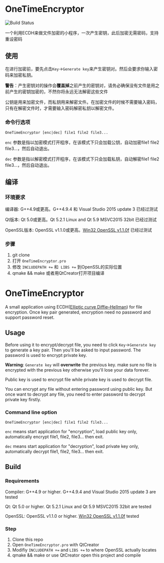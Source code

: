 # OneTimeEncryptor
![Build Status](https://travis-ci.org/qmick/OneTimeEncryptor.svg?branch=master)

一个利用ECDH来做文件加密的小程序，一次产生密钥，此后加密无需密码，支持重设密码

## 使用

在进行加密前，要先点击`Key`->`Generate key`来产生密钥对。然后会要求你输入密码来加密私钥。

**警告**：产生密钥对的操作会**覆盖掉**之前产生的密钥对，请务必确保没有文件是用之前产生的密钥加密的，不然你将永远无法解密这些文件

公钥是用来加密文件，而私钥用来解密文件。在加密文件的时候不需要输入密码，只有在解密文件时，才需要输入密码解密私钥以解密文件。

### 命令行选项

```OneTimeEncryptor [enc|dec] file1 file2 file3...```

`enc` 参数是指以加密模式打开程序，在该模式下只会加载公钥，自动加密file1 file2 file3...，然后自动退出。

`dec` 参数是指以解密模式打开程序，在该模式下只会加载私钥，自动解密file1 file2 file3...，然后自动退出。


## 编译
### 环境要求
编译器: G++4.9或更高。G++4.9.4 和 Visual Studio 2015 update 3 已经过测试

Qt版本: Qt 5.0或更高。Qt 5.2.1 Linux and Qt 5.9 MSVC2015 32bit 已经过测试

OpenSSL版本: OpenSSL v1.1.0或更高。[Win32 OpenSSL v1.1.0f](https://slproweb.com/download/Win32OpenSSL-1_1_0f.exe) 已经过测试

### 步骤
1. git clone 
2. 打开 `OneTimeEncryptor.pro`
3. 修改 `INCLUDEPATH +=` 和  `LIBS +=` 到OpenSSL的实际位置
4. qmake && make 或者用QtCreator打开项目编译

# OneTimeEncryptor

A small application using ECDH([Elliptic curve Diffie–Hellman](https://en.wikipedia.org/wiki/Elliptic_curve_Diffie%E2%80%93Hellman)) for file encryption. Once key pair generated, encryption need no password and support password reset.

## Usage

Before using it to encrypt/decrypt file, you need to click `Key`->`Generate key` to generate a key pair. Then you'll be asked to input password. The password is used to encrypt private key.


**Warning**: `Generate key` will **overwrite** the previous key. make sure no file is encrypted with the previous key otherwise you'll lose your data forever.

Public key is used to encrypt file while private key is used to decrypt file.

You can encrypt any file without entering password using public key. But once want to decrypt any file, you need to enter password to decrypt private key firstly.

### Command line option

```OneTimeEncryptor [enc|dec] file1 file2 file3...```

`enc` means start application for "encryption", load public key only, automatically encrypt file1, file2, file3... then exit.

`dec` means start application for "decryption", load private key only, automatically decrypt file1, file2, file3... then exit.



## Build

### Requirements

Compiler: G++4.9 or higher. G++4.9.4 and Visual Studio 2015 update 3 are tested

Qt: Qt 5.0 or higher. Qt 5.2.1 Linux and Qt 5.9 MSVC2015 32bit are tested

OpenSSL: OpenSSL v1.1.0 or higher. [Win32 OpenSSL v1.1.0f](https://slproweb.com/download/Win32OpenSSL-1_1_0f.exe) tested

### Step

1. Clone this repo
2. Open `OneTimeEncryptor.pro` with QtCreator
3. Modifiy `INCLUDEPATH +=` and  `LIBS +=` to where OpenSSL actually locates
4. qmake && make or use QtCreator open this project and compile
